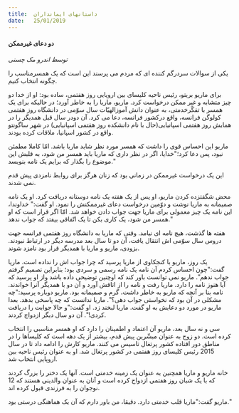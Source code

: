 ```yaml
---
title:  داستانهای ایمانداران
date:   25/01/2019
---
```


#### دو دعای غیرممکن

_توسط اندرو مک چسنی_

یکی از سوالات سردرگم کننده ای که مردم می پرسند این است که یک همسرمناسب را چگونه انتخاب کنیم.

برای ماریو بریتو، رئیس ناحیه کلیسای  بین اروپایی روز هفتمی، ساده بود: او از خدا دو چیز متشابه و غیر ممکن درخواست کرد. ماریو، ماریا را به خاطر آورد؛ در حالیکه برای یک همسر با تفکّرخدمتی، به عنوان دانش آموزالهیّات سال سوّمی در دانشگاه روز هفتمی کولوگن فرانسه، واقع درکشور فرانسه، دعا می کرد. آن دودر سال قبل همدیگر را در همایش روز هفتمی اسپانیایی(حال با نام دانشکده روز هفتمی اسپانیایی) در شهر ساگونتو واقع در کشور اسپانیا، ملاقات کرده بودند.

ماریو این احساس قوی را داشت که همسر مورد نظر شاید ماریا باشد. امّا کاملا مطمئن نبود، پس دعا کرد؛"خدایا، اگر در نظر داری که ماریا باید همسر من شود، به قلبش این موضوع را بگذار که برایم یک نامه بنویسد."

این یک درخواست غیرممکن در زمانی بود که زنان هرگز برای روابط نامزدی پیش قدم نمی شدند.

محض شگفتزده کردن ماریو، او پس از یک هفته یک نامه دوستانه دریافت کرد. او یک نامه صمیمانه به ماریا نوشت و دوّمین درخواست دعای غیرممکنش را نمود. او گفت:" خداوندا، این نامه یک چیز معمولی برای ماریا جهت جواب دادن خواهد شد. امّا اگر قرار است که او همسر من شود، یک کاری بکن تا یک اتّفاقی بیفتد که جواب ندهد."

هفته ها گذشت، هیچ نامه ای نیامد. وقتی که ماریا به دانشگاه روز هفتمی فرانسه جهت دروس سال سوّمی اش انتقال یافت، آن دو تا سال بعد مدرسه دیگر در ارتباط نبودند. بزودی، ماریو و ماریا با همدیگر قرار بود نامزد شوند. 

یک روز، ماریو با کنجکاوی از ماریا پرسید که چرا جواب اش را نداده است. ماریا گفت:"چون احساس کردم آن نامه یک نامه رسمی و سردی بود؛ بنابراین تصمیم گرفتم جواب ندهم". ماریو نمی توانست باور کند که اوچنین توضیحی داده باشد واز او پرسید که آیا هنوز نامه را دارد. ماریا رفت و نامه را از اتاقش آورد و آن دو با همدیگر آنرا خواندند. نامه بنا بر آنچه که ماریو به خاطر داشت، گرم و صمیمانه بود. ماریو دوباره پرسید:"چه مشکلی در آن بود که نخواستی جواب دهی؟". ماریا ندانست که چه پاسخی بدهد. بعدا ماریو در مورد دو دعایش به او گفت. ماریا لبخند زد. او گفت:"و حالا جوابت را دریافت کردی!". آن دو سال دیگر ازدواج کردند.

سی و نه سال بعد، ماریو آن اعتماد و اطمینان را دارد که او همسر مناسبی را انتخاب کرده است. دو زوج به عنوان مبشّرین پیش قدم، بیشتر از یک دهه است که کلیساها را در مناطق دور افتاده کشور پرتغال تاسیس می کنند. ماریو کارش را ادامه داد تا در سال 2015 رئیس  کلیسای روز هفتمی در کشور پرتغال شد. او به عنوان رئیس ناحیه بین اروپایی انتخاب شد.

خانه ماریو و ماریا همچنین به عنوان یک زمینه خدمتی است. آنها یک دختر را بزرگ کردند که با یک شبان روز هفتمی ازدواج کرده است و آنان به عنوان والدینی هستند که 12 نوجوان را به فرزندی قبول کرده اند.

ماریو گفت:"ماریا قلب خدمتی دارد. دقیقا، من باور دارم که آن یک هماهنگی درستی بود."